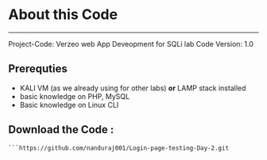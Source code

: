 # About this Code
---
Project-Code: Verzeo web App Deveopment for SQLi lab
Code Version: 1.0


## Prerequties 
- KALI VM (as we already using for other labs)  **or** LAMP stack installed 
- basic knowledge on PHP, MySQL
- Basic knowledge on Linux CLI

## Download the Code :
``` 
```https://github.com/nanduraj001/Login-page-testing-Day-2.git